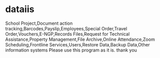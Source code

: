 # dataiis
School Project,Document action tracking,Barcodes,Payslip,Employees,Special Order,Travel Order,Vouchers,E-NGP,Records Files,Request for Technical Assistance,Property Management,File Archive,Online Attendance,Zoom Scheduling,Frontline Services,Users,Restore Data,Backup Data,Other information systems
Please use this program as it is. thank you
